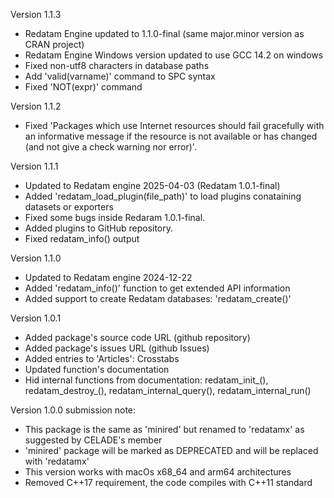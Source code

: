  Version 1.1.3

* Redatam Engine updated to 1.1.0-final (same major.minor version as CRAN project)
* Redatam Engine Windows version updated to use GCC 14.2 on windows
* Fixed non-utf8 characters in database paths
* Add 'valid(varname)' command to SPC syntax
* Fixed 'NOT(expr)' command

Version 1.1.2

* Fixed 'Packages which use Internet resources should fail gracefully with an informative message
if the resource is not available or has changed (and not give a check warning nor error)'.

Version 1.1.1

* Updated to Redatam engine 2025-04-03 (Redatam 1.0.1-final)
* Added 'redatam_load_plugin(file_path)' to load plugins conataining datasets or exporters
* Fixed some bugs inside Redaram 1.0.1-final.
* Added plugins to GitHub repository.
* Fixed redatam_info() output

Version 1.1.0

* Updated to Redatam engine 2024-12-22
* Added 'redatam_info()' function to get extended API information
* Added support to create Redatam databases: 'redatam_create()'

Version 1.0.1

* Added package's source code URL (github repository)
* Added package's issues  URL (github Issues)
* Added entries to 'Articles': Crosstabs
* Updated function's documentation
* Hid internal functions from documentation: redatam_init\_(), redatam_destroy\_(), redatam_internal_query(), redatam_internal_run()


Version 1.0.0 submission note:

* This package is the same as 'minired' but renamed to 'redatamx' as suggested by CELADE's member
* 'minired' package will be marked as DEPRECATED and will be replaced with 'redatamx'
* This version works with macOs x68_64 and arm64 architectures
* Removed C++17 requirement, the code compiles with C++11 standard


 
